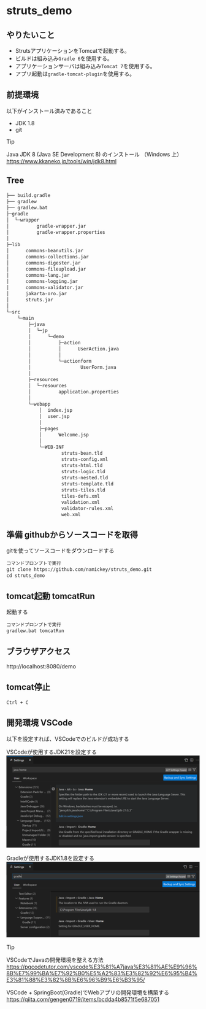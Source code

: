 # struts_demo

## やりたいこと

- StrutsアプリケーションをTomcatで起動する。
- ビルドは組み込み`Gradle 6`を使用する。
- アプリケーションサーバは組み込み`Tomcat 7`を使用する。
- アプリ起動は`gradle-tomcat-plugin`を使用する。

## 前提環境

以下がインストール済みであること
- JDK 1.8
- git

> [!TIP]
> Java JDK 8 (Java SE Development 8) のインストール （Windows 上）  
> https://www.kkaneko.jp/tools/win/jdk8.html  

## Tree
```
├── build.gradle
├── gradlew
├── gradlew.bat
├─gradle
│  └─wrapper
│          gradle-wrapper.jar
│          gradle-wrapper.properties
│
├─lib
│      commons-beanutils.jar
│      commons-collections.jar
│      commons-digester.jar
│      commons-fileupload.jar
│      commons-lang.jar
│      commons-logging.jar
│      commons-validator.jar
│      jakarta-oro.jar
│      struts.jar
│
└─src
    └─main
        ├─java
        │  └─jp
        │      └─demo
        │          ├─action
        │          │      UserAction.java
        │          │
        │          └─actionform
        │                  UserForm.java
        │
        ├─resources
        │  └─resources
        │          application.properties
        │
        └─webapp
            │  index.jsp
            │  user.jsp
            │
            ├─pages
            │      Welcome.jsp
            │
            └─WEB-INF
                    struts-bean.tld
                    struts-config.xml
                    struts-html.tld
                    struts-logic.tld
                    struts-nested.tld
                    struts-template.tld
                    struts-tiles.tld
                    tiles-defs.xml
                    validation.xml
                    validator-rules.xml
                    web.xml
```

## 準備 githubからソースコードを取得

gitを使ってソースコードをダウンロードする
```
コマンドプロンプトで実行
git clone https://github.com/namickey/struts_demo.git
cd struts_demo
```

## tomcat起動 tomcatRun

起動する
```
コマンドプロンプトで実行
gradlew.bat tomcatRun
```

## ブラウザアクセス
http://localhost:8080/demo

## tomcat停止
```
Ctrl + C
```

## 開発環境 VSCode
以下を設定すれば、VSCodeでのビルドが成功する

VSCodeが使用するJDK21を設定する  
![java home設定](vscode-javahome.png)

Gradleが使用するJDK1.8を設定する  
![gradle設定](vscode-gradle.png)

> [!TIP]
> VSCodeでJavaの開発環境を整える方法  
> https://pgcodetutor.com/vscode%E3%81%A7java%E3%81%AE%E9%96%8B%E7%99%BA%E7%92%B0%E5%A2%83%E3%82%92%E6%95%B4%E3%81%88%E3%82%8B%E6%96%B9%E6%B3%95/  
> 
> VSCode + SpringBoot(Gradle)でWebアプリの開発環境を構築する  
> https://qiita.com/gengen0719/items/bcdda4b8571f5e687051  
